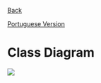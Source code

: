 <a href="https://github.com/Squad-Back-End/reprography-nodejs/blob/master/docs/diagrams/README-en.md">Back</a>

[Portuguese Version](https://github.com/Squad-Back-End/reprography-nodejs/blob/master/docs/diagrams/diagramas_de_classe/README.md)

# Class Diagram

<img src="https://raw.githubusercontent.com/Squad-Back-End/reprography-nodejs/master/docs/diagrams/diagramas_de_classe/Diagramas%20de%20Classe%20%20Back-End%20V1.png" img>
